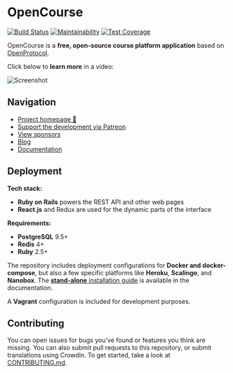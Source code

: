 # OpenCourse

[![Build Status](https://travis-ci.org/thoughtfruit/OpenCourse.svg?branch=master)](https://travis-ci.org/thoughtfruit/OpenCourse)
[![Maintainability](https://api.codeclimate.com/v1/badges/d364e87c4a6e974dac96/maintainability)](https://codeclimate.com/github/dainmiller/OpenCourse/maintainability)
[![Test Coverage](https://api.codeclimate.com/v1/badges/d364e87c4a6e974dac96/test_coverage)](https://codeclimate.com/github/dainmiller/OpenCourse/test_coverage)

OpenCourse is a **free, open-source course platform application** based on [OpenProtocol]().

Click below to **learn more** in a video:

![Screenshot](https://blog.joinmastodon.org/2018/06/why-activitypub-is-the-future/ezgif-2-60f1b00403.gif)

## Navigation

- [Project homepage 🐘]()
- [Support the development via Patreon][patreon]
- [View sponsors]()
- [Blog]()
- [Documentation]()

[patreon]: http://patreon.com/

## Deployment

**Tech stack:**

- **Ruby on Rails** powers the REST API and other web pages
- **React.js** and Redux are used for the dynamic parts of the interface

**Requirements:**

- **PostgreSQL** 9.5+
- **Redis** 4+
- **Ruby** 2.5+

The repository includes deployment configurations for **Docker and docker-compose**, but also a few specific platforms like **Heroku**, **Scalingo**, and **Nanobox**. The [**stand-alone** installation guide](https://docs.org/admin/install/) is available in the documentation.

A **Vagrant** configuration is included for development purposes.

## Contributing

You can open issues for bugs you've found or features you think are missing. You can also submit pull requests to this repository, or submit translations using Crowdin. To get started, take a look at [CONTRIBUTING.md](CONTRIBUTING.md).
